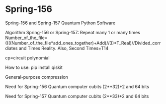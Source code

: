 # Spring-156
Spring-156 and Spring-157 Quantum Python Software

Algorithm Spring-156 or Spring-157:
Repeat many 1 or many times Number_of_the_file=((((Number_of_the_file*add_ones_together)+Add)//3)*T_Real)//Divided_corrdiates and Times Reality. Also, Second Times=T14

cp=circuit polynomial

How to use: pip install qiskit

General-purpose compression

Need for Spring-156 Quantum computer cubits (2**32)+2 and 64 bits

Need for Spring-157 Quantum computer cubits (2**33)+2 and 64 bits


